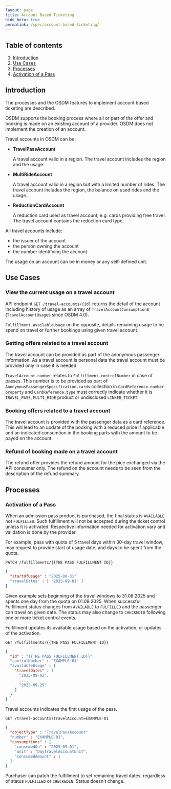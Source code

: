 ```yaml
---
layout: page
title: Account Based Ticketing
hide_hero: true
permalink: /spec/account-based-ticketing/
---
```


## Table of contents

1. [Introduction](#introduction)
2. [Use Cases](#usecases)
3. [Processes](#processes)
4. [Activation of a Pass](#pass-activation)

## Introduction <a name="introduction">

The processes and the OSDM features to implement account based ticketing are
described.

OSDM supports the booking process where all or part of the offer and booking is
made on an existing account of a provider. OSDM does not implement the creation
of an account.

Travel accounts in OSDM can be:

- **TravelPassAccount**

  A travel account valid in a region. The travel account includes the region and
  the usage.

- **MultiRideAccount**

  A travel account valid in a region but with a limited number of rides. The
  travel account includes the region, the balance on used rides and the usage.

- **ReductionCardAccount**

  A reduction card used as travel account, e.g. cards providing free travel. The
  travel account contains the reduction card type.

All travel accounts include:

- the issuer of the account
- the person owning the account
- the number identifying the account

The usage on an account can be in money or any self-defined unit.

## Use Cases <a name="usecases">

### View the current usage on a travel account

API endpoint `GET /travel-accounts/{id}` returns the detail of the account
including history of usage as an array of `TravelAccountConsumption`s
(`TravelAccountUsage`s since OSDM 4.0).

`Fulfillment.availableUsage` on the opposite, details remaining usage to be
spend on travel or further bookings using given travel account.

### Getting offers related to a travel account

The travel account can be provided as part of the anonymous passenger
information. As a travel account is personal data the travel account must be
provided only in case it is needed.

`TravelAccount.number` relates to `Fulfillment.controlNumber` in case of passes.
This number is to be provided as part of `AnonymousPassengerSpecification.cards`
collection in `CardReference.number property` and `CardReference.type` must
correctly indicate whether it is `TRAVEL_PASS`, `MULTI_RIDE` product or
undisclosed `LINKED_TICKET`.

### Booking offers related to a travel account

The travel account is provided with the passenger data as a card reference. This
will lead to an update of the booking with a reduced price if applicable and an
indicated consumtion in the booking parts with the amount to be payed on the
account.

### Refund of booking made on a travel account

The refund offer provides the refund amount for the pice exchanged via the API
consumer only. The refund on the account needs to be seen from the description
of the refund summary.

## Processes <a name="processes">

### Activation of a Pass <a name="pass-activation">

When an admission pass product is purchased, the final status is `AVAILABLE` not
`FULFILLED`. Such fulfillment will not be accepted during the ticket control
unless it is activated. Respective information needed for activation vary and
validation is done by the provider.

For example, pass with quota of 5 travel days within 30-day travel window, may
request to provide start of usage date, and days to be spent from the quota.

`PATCH /fulfillments/{{THE PASS FULFILLMENT ID}}`

```json
{
  "startOfUsage" : "2025-08-31"
  "travelDates" : [ "2025-09-01" ]
}
```

Given example sets beginning of the travel windows to 31.08.2025 and spents one
day from the quota on 01.09.2025. When successful, Fulfillment.status changes
from `AVAILABLE` to `FULFILLED` and the passenger can travel on given date. The
status may also change to `CHECKEDID` following one or more ticket control
events.

Fulfillment updates its available usage based on the activation, or updates of
the activation.

`GET /fulfillments/{{THE PASS FULFILLMENT ID}}`

```json
{
  "id" : "{{THE PASS FULFILLMENT ID}}"
  "controlNumber" : "EXAMPLE-01"
  "availableUsage" : {
    "travelDates" : [
      "2025-09-02",
      ...,
      "2025-09-29"
    ]
  }
}
```

Travel accounts indicates the first usage of the pass.

`GET /travel-accounts?travelAccount=EXAMPLE-01`

```json
{
  "objectType" : "TravelPassAccount"
  "number" : "EXAMPLE-01",
  "consumptions" : [
    "consumedOn" : "2025-09-01",
    "unit" : "DayTravelAccountUnit",
    "consumedAmount" : 1
  ]
}
```

Purchaser can patch the fulfillment to set remaining travel dates, regardless of
status `FULFILLED` or `CHECKEDIN`. Status doesn't change.
